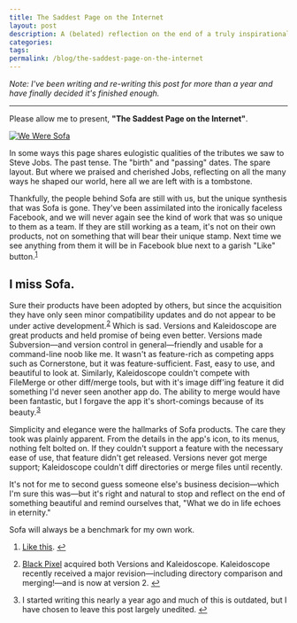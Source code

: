 ```yaml
---
title: The Saddest Page on the Internet
layout: post
description: A (belated) reflection on the end of a truly inspirational company.
categories: 
tags: 
permalink: /blog/the-saddest-page-on-the-internet
---
```


*Note: I've been writing and re-writing this post for more than a year and have finally decided it's finished enough.*

---

Please allow me to present, **"The Saddest Page on the Internet"**.

<a href="http://madebysofa.com" target="_blank"><img src="/img/2013/02/We Were Sofa.png" alt="We Were Sofa"></a>

In some ways this page shares eulogistic qualities of the tributes we saw to Steve Jobs. The past tense. The "birth" and "passing" dates. The spare layout. But where we praised and cherished Jobs, reflecting on all the many ways he shaped our world, here all we are left with is a tombstone.

Thankfully, the people behind Sofa are still with us, but the unique synthesis that was Sofa is gone. They've been assimilated into the ironically faceless Facebook, and we will never again see the kind of work that was so unique to them as a team. If they are still working as a team, it's not on their own products, not on something that will bear their unique stamp. Next time we see anything from them it will be in Facebook blue next to a garish "Like" button.<sup id="fnr1">[1]</sup>

## I miss Sofa.

Sure their products have been adopted by others, but since the acquisition they have only seen minor compatibility updates and do not appear to be under active development.<sup id="fnr2">[2]</sup> Which is sad. Versions and Kaleidoscope are great products and held promise of being even better. Versions made Subversion—and version control in general—friendly and usable for a command-line noob like me. It wasn't as feature-rich as competing apps such as Cornerstone, but it was feature-sufficient. Fast, easy to use, and beautiful to look at. Similarly, Kaleidoscope couldn't compete with FileMerge or other diff/merge tools, but with it's image diff'ing feature it did something I'd never seen another app do. The ability to merge would have been fantastic, but I forgave the app it's short-comings because of its beauty.<sup id="fnr3">[3]</sup>

Simplicity and elegance were the hallmarks of Sofa products. The care they took was plainly apparent. From the details in the app's icon, to its menus, nothing felt bolted on. If they couldn't support a feature with the necessary ease of use, that feature didn't get released. Versions never got merge support; Kaleidoscope couldn't diff directories or merge files until recently.

It's not for me to second guess someone else's business decision—which I'm sure this was—but it's right and natural to stop and reflect on the end of something beautiful and remind ourselves that, "What we do in life echoes in eternity." 

Sofa will always be a benchmark for my own work.




<div class="footnotes">
<ol>
<li id="fn1">
<p><a href="http://www.madebysofa.com/archive/blog/facebook-acquires-sofa/" target="_blank">Like this</a>. <a href="#fnr1"  class="footnoteBackLink"  title="Jump back to footnote 1 in the text.">&#8617;</a></p>
</li>
<li id="fn2">
<p><a href="http://www.blackpixel.com/" target="_blank">Black Pixel</a> acquired both Versions and Kaleidoscope. Kaleidoscope recently received a major revision—including directory comparison and merging!—and is now at version 2.  <a href="#fnr2"  class="footnoteBackLink"  title="Jump back to footnote 2 in the text.">&#8617;</a></p>
</li>
<li id="fn3">
<p>I started writing this nearly a year ago and much of this is outdated, but I have chosen to leave this post largely unedited. <a href="#fnr3"  class="footnoteBackLink"  title="Jump back to footnote 3 in the text.">&#8617;</a></p>
</li>
</ol>
</div>

[1]: #fn1
[2]: #fn2
[3]: #fn3